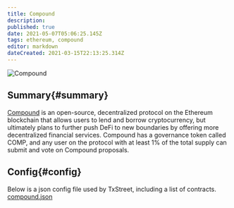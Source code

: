 ```yaml
---
title: Compound
description:
published: true
date: 2021-05-07T05:06:25.145Z
tags: ethereum, compound
editor: markdown
dateCreated: 2021-03-15T22:13:25.314Z
---
```


![Compound](https://txstreet.com/static/img/singles/house_logos/compound.png)

## Summary{#summary}

[Compound](https://compound.finance/) is an open-source, decentralized protocol on the Ethereum blockchain that allows users to lend and borrow cryptocurrency, but ultimately plans to further push DeFi to new boundaries by offering more decentralized financial services. Compound has a governance token called COMP, and any user on the protocol with at least 1% of the total supply can submit and vote on Compound proposals.

## Config{#config}

Below is a json config file used by TxStreet, including a list of contracts. [compound.json](/ethereum/houses/compound.json)